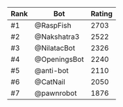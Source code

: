 Rank|Bot|Rating
---|---|---
#1|@RaspFish|2703
#2|@Nakshatra3|2522
#3|@NilatacBot|2326
#4|@OpeningsBot|2240
#5|@anti-bot|2110
#6|@CatNail|2050
#7|@pawnrobot|1876
